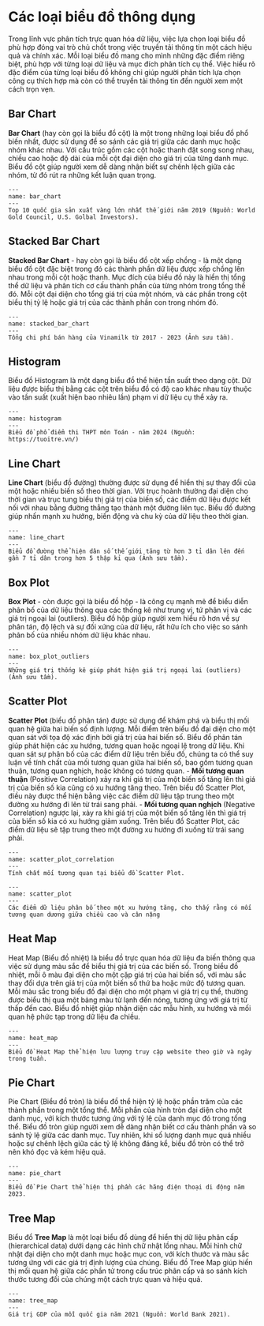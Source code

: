 # Các loại biểu đồ thông dụng
Trong lĩnh vực phân tích trực quan hóa dữ liệu, việc lựa chọn loại biểu đồ phù hợp đóng vai trò chủ chốt trong việc truyền tải thông tin một cách hiệu quả và chính xác. Mỗi loại biểu đồ mang cho mình những đặc điểm riêng biệt, phù hợp với từng loại dữ liệu và mục đích phân tích cụ thể. Việc hiểu rõ đặc điểm của từng loại biểu đồ không chỉ giúp người phân tích lựa chọn công cụ thích hợp mà còn có thể truyền tải thông tin đến người xem một cách trọn vẹn.

## Bar Chart
**Bar Chart** (hay còn gọi là biểu đồ cột) là một trong những loại biểu đồ phổ biến nhất, được sử dụng để so sánh các giá trị giữa các danh mục hoặc nhóm khác nhau. Với cấu trúc gồm các cột hoặc thanh đặt song song nhau, chiều cao hoặc độ dài của mỗi cột đại diện cho giá trị của từng danh mục. Biểu đồ cột giúp người xem dễ dàng nhận biết sự chênh lệch giữa các nhóm, từ đó rút ra những kết luận quan trọng.
```{figure} ../img/bar_chart.png
---
name: bar_chart
---
Top 10 quốc gia sản xuất vàng lớn nhất thế giới năm 2019 (Nguồn: World Gold Council, U.S. Golbal Investors).
```

## Stacked Bar Chart
**Stacked Bar Chart** - hay còn gọi là biểu đồ cột xếp chồng - là một dạng biểu đồ cột đặc biệt trong đó các thành phần dữ liệu được xếp chồng lên nhau trong mỗi cột hoặc thanh. Mục đích của biểu đồ này là hiển thị tổng thể dữ liệu và phân tích cơ cấu thành phần của từng nhóm trong tổng thể đó. Mỗi cột đại diện cho tổng giá trị của một nhóm, và các phần trong cột biểu thị tỷ lệ hoặc giá trị của các thành phần con trong nhóm đó.

```{figure} ../img/stacked_bar_chart.png
---
name: stacked_bar_chart
---
Tổng chi phí bán hàng của Vinamilk từ 2017 - 2023 (Ảnh sưu tầm).
```

## Histogram
Biểu đồ Histogram là một dạng biểu đồ thể hiện tần suất theo dạng cột. Dữ liệu được biểu thị bằng các cột trên biểu đồ có độ cao khác nhau tùy thuộc vào tần suất (xuất hiện bao nhiêu lần) phạm vi dữ liệu cụ thể xảy ra.

```{figure} ../img/Histogram.png
---
name: histogram
---
Biểu đồ phổ điểm thi THPT môn Toán - năm 2024 (Nguồn: https://tuoitre.vn/)
```

## Line Chart
**Line Chart** (biểu đồ đường) thường được sử dụng để hiển thị sự thay đổi của một hoặc nhiều biến số theo thời gian. Với trục hoành thường đại diện cho thời gian và trục tung biểu thị giá trị của biến số, các điểm dữ liệu được kết nối với nhau bằng đường thẳng tạo thành một đường liên tục. Biểu đồ đường giúp nhấn mạnh xu hướng, biến động và chu kỳ của dữ liệu theo thời gian.
```{figure} ../img/line_chart.jpg
---
name: line_chart
---
Biểu đồ đường thể hiện dân số thế giới tăng từ hơn 3 tỉ dân lên đến gần 7 tỉ dân trong hơn 5 thập kỉ qua (Ảnh sưu tầm).
```

## Box Plot
**Box Plot** - còn được gọi là biểu đồ hộp - là công cụ mạnh mẽ để biểu diễn phân bố của dữ liệu thông qua các thống kê như trung vị, tứ phân vị và các giá trị ngoại lai (outliers). Biểu đồ hộp giúp người xem hiểu rõ hơn về sự phân tán, độ lệch và sự đối xứng của dữ liệu, rất hữu ích cho việc so sánh phân bố của nhiều nhóm dữ liệu khác nhau.
```{figure} ../img/boxplot_outliers.png
---
name: box_plot_outliers
---
Những giá trị thống kê giúp phát hiện giá trị ngoại lai (outliers) (Ảnh sưu tầm).
```

## Scatter Plot
**Scatter Plot** (biểu đồ phân tán) được sử dụng để khám phá và biểu thị mối quan hệ giữa hai biến số định lượng. Mỗi điểm trên biểu đồ đại diện cho một quan sát với tọa độ xác định bởi giá trị của hai biến số. Biểu đồ phân tán giúp phát hiện các xu hướng, tương quan hoặc ngoại lệ trong dữ liệu. 
Khi quan sát sự phân bố của các điểm dữ liệu trên biểu đồ, chúng ta có thể suy luận về tính chất của mối tương quan giữa hai biến số, bao gồm tương quan thuận, tương quan nghịch, hoặc không có tương quan.
    - **Mối tương quan thuận** (Positive Correlation) xảy ra khi giá trị của một biến số tăng lên thì giá trị của biến số kia cũng có xu hướng tăng theo. Trên biểu đồ Scatter Plot, điều này được thể hiện bằng việc các điểm dữ liệu tập trung theo một đường xu hướng đi lên từ trái sang phải.
    - **Mối tương quan nghịch** (Negative Correlation) ngược lại, xảy ra khi giá trị của một biến số tăng lên thì giá trị của biến số kia có xu hướng giảm xuống. Trên biểu đồ Scatter Plot, các điểm dữ liệu sẽ tập trung theo một đường xu hướng đi xuống từ trái sang phải.

```{figure} ../img/scatter-plot_correlation.png
---
name: scatter_plot_correlation
---
Tính chất mối tương quan tại biểu đồ Scatter Plot.
```

```{figure} ../img/scatter-plot_height_weight.png
---
name: scatter_plot
---
Các điểm dữ liệu phân bố theo một xu hướng tăng, cho thấy rằng có mối tương quan dương giữa chiều cao và cân nặng
```

## Heat Map
Heat Map (Biểu đồ nhiệt) là biểu đồ trực quan hóa dữ liệu đa biến thông qua việc sử dụng màu sắc để biểu thị giá trị của các biến số. Trong biểu đồ nhiệt, mỗi ô màu đại diện cho một cặp giá trị của hai biến số, với màu sắc thay đổi dựa trên giá trị của một biến số thứ ba hoặc mức độ tương quan. Mỗi màu sắc trong biểu đồ đại diện cho một phạm vi giá trị cụ thể, thường được biểu thị qua một bảng màu từ lạnh đến nóng, tương ứng với giá trị từ thấp đến cao. Biểu đồ nhiệt giúp nhận diện các mẫu hình, xu hướng và mối quan hệ phức tạp trong dữ liệu đa chiều.
```{figure} ../img/heat_map.png
---
name: heat_map
---
Biểu đồ Heat Map thể hiện lưu lượng truy cập website theo giờ và ngày trong tuần.
```

## Pie Chart
Pie Chart (Biểu đồ tròn) là biểu đồ thể hiện tỷ lệ hoặc phần trăm của các thành phần trong một tổng thể. Mỗi phần của hình tròn đại diện cho một danh mục, với kích thước tương ứng với tỷ lệ của danh mục đó trong tổng thể. Biểu đồ tròn giúp người xem dễ dàng nhận biết cơ cấu thành phần và so sánh tỷ lệ giữa các danh mục. Tuy nhiên, khi số lượng danh mục quá nhiều hoặc sự chênh lệch giữa các tỷ lệ không đáng kể, biểu đồ tròn có thể trở nên khó đọc và kém hiệu quả.
```{figure} ../img/pie_chart_Apple.png
---
name: pie_chart
---
Biểu đồ Pie Chart thể hiện thị phần các hãng điện thoại di động năm 2023.
```

## Tree Map
Biểu đồ **Tree Map** là một loại biểu đồ dùng để hiển thị dữ liệu phân cấp (hierarchical data) dưới dạng các hình chữ nhật lồng nhau. Mỗi hình chữ nhật đại diện cho một danh mục hoặc mục con, với kích thước và màu sắc tương ứng với các giá trị định lượng của chúng. Biểu đồ Tree Map giúp hiển thị mối quan hệ giữa các phần tử trong cấu trúc phân cấp và so sánh kích thước tương đối của chúng một cách trực quan và hiệu quả.
```{figure} ../img/tree_map.png
---
name: tree_map
---
Giá trị GDP của mỗi quốc gia năm 2021 (Nguồn: World Bank 2021).
```




